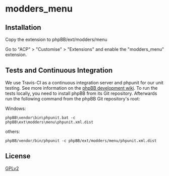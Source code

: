 # modders_menu

## Installation

Copy the extension to phpBB/ext/modders/menu

Go to "ACP" > "Customise" > "Extensions" and enable the "modders_menu" extension.

## Tests and Continuous Integration

We use Travis-CI as a continuous integration server and phpunit for our unit testing. See more information on the [phpBB development wiki](https://wiki.phpbb.com/Unit_Tests).
To run the tests locally, you need to install phpBB from its Git repository. Afterwards run the following command from the phpBB Git repository's root:

Windows:

    phpBB\vendor\bin\phpunit.bat -c phpBB\ext\modders\menu\phpunit.xml.dist

others:

    phpBB/vendor/bin/phpunit -c phpBB/ext/modders/menu/phpunit.xml.dist

## License

[GPLv2](license.txt)
